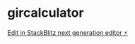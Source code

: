 # gircalculator

[Edit in StackBlitz next generation editor ⚡️](https://stackblitz.com/~/github.com/umair1014/gircalculator)
